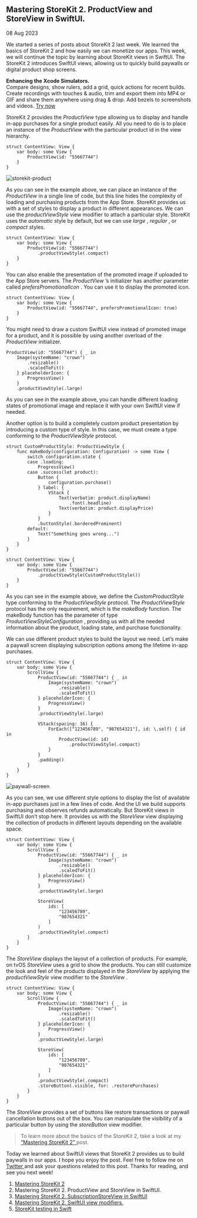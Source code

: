 ##  Mastering StoreKit 2. ProductView and StoreView in SwiftUI.

08 Aug 2023

We started a series of posts about StoreKit 2 last week. We learned the basics
of StoreKit 2 and how easily we can monetize our apps. This week, we will
continue the topic by learning about StoreKit views in SwiftUI. The StoreKit 2
introduces SwiftUI views, allowing us to quickly build paywalls or digital
product shop screens.

**Enhancing the Xcode Simulators.**  
Compare designs, show rulers, add a grid, quick actions for recent builds.
Create recordings with touches & audio, trim and export them into MP4 or GIF
and share them anywhere using drag & drop. Add bezels to screenshots and
videos. [ Try now ](https://gumroad.com/a/931293139/ftvbh)

StoreKit 2 provides the _ProductView_ type allowing us to display and handle
in-app purchases for a single product easily. All you need to do is to place
an instance of the _ProductView_ with the particular product id in the view
hierarchy.

    
    
    struct ContentView: View {
        var body: some View {
            ProductView(id: "55667744")
        }
    }
    

![storekit-product](/public/storekit-product.png)

As you can see in the example above, we can place an instance of the
_ProductView_ in a single line of code, but this line hides the complexity of
loading and purchasing products from the App Store. StoreKit provides us with
a set of styles to display a product in different appearances. We can use the
_productViewStyle_ view modifier to attach a particular style. StoreKit uses
the _automatic_ style by default, but we can use _large_ , _regular_ , or
_compact_ styles.

    
    
    struct ContentView: View {
        var body: some View {
            ProductView(id: "55667744")
                .productViewStyle(.compact)
        }
    }
    

You can also enable the presentation of the promoted image if uploaded to the
App Store servers. The _ProductView_ ’s initializer has another parameter
called _prefersPromotionalIcon_ . You can use it to display the promoted icon.

    
    
    struct ContentView: View {
        var body: some View {
            ProductView(id: "55667744", prefersPromotionalIcon: true)
        }
    }
    

You might need to draw a custom SwiftUI view instead of promoted image for a
product, and it is possible by using another overload of the _ProductView_
initializer.

    
    
    ProductView(id: "55667744") { _ in
        Image(systemName: "crown")
            .resizable()
            .scaledToFit()
        } placeholderIcon: {
            ProgressView()
        }
        .productViewStyle(.large)
    

As you can see in the example above, you can handle different loading states
of promotional image and replace it with your own SwiftUI view if needed.

Another option is to build a completely custom product presentation by
introducing a custom type of style. In this case, we must create a type
conforming to the _ProductViewStyle_ protocol.

    
    
    struct CustomProductStyle: ProductViewStyle {
        func makeBody(configuration: Configuration) -> some View {
            switch configuration.state {
            case .loading:
                ProgressView()
            case .success(let product):
                Button {
                    configuration.purchase()
                } label: {
                    VStack {
                        Text(verbatim: product.displayName)
                            .font(.headline)
                        Text(verbatim: product.displayPrice)
                    }
                }
                .buttonStyle(.borderedProminent)
            default:
                Text("Something goes wrong...")
            }
        }
    }
    
    struct ContentView: View {
        var body: some View {
            ProductView(id: "55667744")
                .productViewStyle(CustomProductStyle())
        }
    }
    

As you can see in the example above, we define the _CustomProductStyle_ type
conforming to the _ProductViewStyle_ protocol. The _ProductViewStyle_ protocol
has the only requirement, which is the _makeBody_ function. The makeBody
function has the parameter of type _ProductViewStyleConfiguration_ , providing
us with all the needed information about the product, loading state, and
purchase functionality.

We can use different product styles to build the layout we need. Let’s make a
paywall screen displaying subscription options among the lifetime in-app
purchases.

    
    
    struct ContentView: View {
        var body: some View {
            ScrollView {
                ProductView(id: "55667744") { _ in
                    Image(systemName: "crown")
                        .resizable()
                        .scaledToFit()
                } placeholderIcon: {
                    ProgressView()
                }
                .productViewStyle(.large)
                
                VStack(spacing: 16) {
                    ForEach(["123456789", "987654321"], id: \.self) { id in
                        ProductView(id: id)
                            .productViewStyle(.compact)
                    }
                }
                .padding()
            }
        }
    }
    

![paywall-screen](/public/paywall.png)

As you can see, we use different style options to display the list of
available in-app purchases just in a few lines of code. And the UI we build
supports purchasing and observes refunds automatically. But StoreKit views in
SwiftUI don’t stop here. It provides us with the _StoreView_ view displaying
the collection of products in different layouts depending on the available
space.

    
    
    struct ContentView: View {
        var body: some View {
            ScrollView {
                ProductView(id: "55667744") { _ in
                    Image(systemName: "crown")
                        .resizable()
                        .scaledToFit()
                } placeholderIcon: {
                    ProgressView()
                }
                .productViewStyle(.large)
                
                StoreView(
                    ids: [
                        "123456789",
                        "987654321"
                    ]
                )
                .productViewStyle(.compact)
            }
        }
    }
    

The _StoreView_ displays the layout of a collection of products. For example,
on tvOS _StoreView_ uses a grid to show the products. You can still customize
the look and feel of the products displayed in the _StoreView_ by applying the
_productViewStyle_ view modifier to the _StoreView_ .

    
    
    struct ContentView: View {
        var body: some View {
            ScrollView {
                ProductView(id: "55667744") { _ in
                    Image(systemName: "crown")
                        .resizable()
                        .scaledToFit()
                } placeholderIcon: {
                    ProgressView()
                }
                .productViewStyle(.large)
                
                StoreView(
                    ids: [
                        "123456789",
                        "987654321"
                    ]
                )
                .productViewStyle(.compact)
                .storeButton(.visible, for: .restorePurchases)
            }
        }
    }
    

The _StoreView_ provides a set of buttons like restore transactions or paywall
cancellation buttons out of the box. You can manipulate the visibility of a
particular button by using the _storeButton_ view modifier.

> To learn more about the basics of the StoreKit 2, take a look at my [
> “Mastering StoreKit 2” ](/2023/08/01/mastering-storekit2/) post.

Today we learned about SwiftUI views that StoreKit 2 provides us to build
paywalls in our apps. I hope you enjoy the post. Feel free to follow me on [
Twitter ](https://twitter.com/mecid) and ask your questions related to this
post. Thanks for reading, and see you next week!

  1. [ Mastering StoreKit 2 ](/2023/08/01/mastering-storekit2/)
  2. Mastering StoreKit 2. ProductView and StoreView in SwiftUI. 
  3. [ Mastering StoreKit 2. SubscriptionStoreView in SwiftUI ](/2023/08/23/mastering-storekit2-subscriptionstoreview-in-swiftui/)
  4. [ Mastering StoreKit 2. SwiftUI view modifiers. ](/2023/08/29/mastering-storekit2-swiftui-view-modifiers/)
  5. [ StoreKit testing in Swift ](/2024/01/09/storekit-testing-in-swift/)

